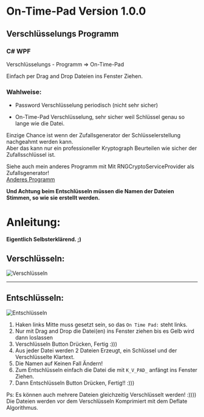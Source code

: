 ﻿# On-Time-Pad Version 1.0.0

## Verschlüsselungs Programm

### C# WPF


Verschlüsselungs - Programm  => On-Time-Pad


Einfach per Drag and Drop Dateien ins Fenster Ziehen.

### Wahlweise:

- Password Verschlüsselung periodisch (nicht sehr sicher)

- On-Time-Pad Verschlüsselung,  sehr sicher weil Schlüssel genau so lange wie die Datei.



Einzige Chance ist wenn der Zufallsgenerator der Schlüsselerstellung nachgeahmt werden kann.  
Aber das kann nur ein professioneller Kryptograph Beurteilen wie sicher der Zufallsschlüssel ist.  

Siehe auch mein anderes Programm mit Mit RNGCryptoServiceProvider als Zufallsgenerator!  
[Anderes Programm](https://github.com/sauternic/One-Time-Pad-V2.0.0)


**Und Achtung beim Entschlüsseln müssen die Namen der Dateien Stimmen, so wie sie erstellt werden.**


# Anleitung: 

**Eigentlich Selbsterklärend. ;)**

## Verschlüsseln:
![Verschlüsseln](https://github.com/sauternic/One-Time-Pad-V2.0.0/blob/master/Verschl%C3%BCsseln.gif)


---


## Entschlüsseln:
![Entschlüsseln](https://github.com/sauternic/On-Time-Pad-V2.0.0/blob/master/Entschl%C3%BCsseln.gif)

1. Haken links Mitte muss gesetzt sein, so das `On Time Pad:` steht links.
2. Nur mit Drag and Drop die Datei(en) ins Fenster ziehen bis es Gelb wird dann loslassen
3. Verschlüsseln Button Drücken, Fertig :)))
4. Aus jeder Datei werden 2 Dateien Erzeugt, ein Schlüssel und der Verschlüsselte Klartext.
5. Die Namen auf Keinen Fall Ändern!
6. Zum Entschlüsseln einfach die Datei die mit  `K_V_PAD_`  anfängt ins Fenster Ziehen.
7. Dann Entschlüsseln Button Drücken, Fertig!! :)))


Ps: Es können auch mehrere Dateien gleichzeitig Verschlüsselt werden! :))))  
    Die Dateien werden vor dem Verschlüsseln Komprimiert mit dem Deflate Algorithmus.
    


